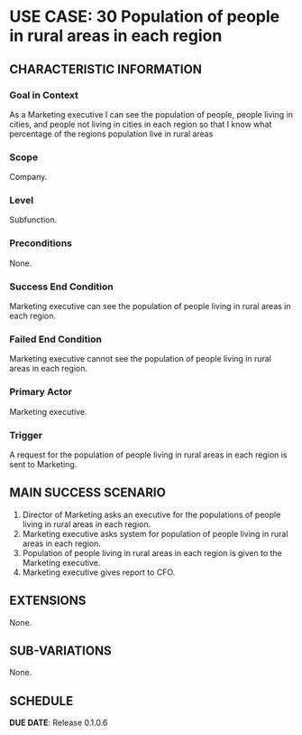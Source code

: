 # USE CASE: 30 Population of people in rural areas in each region

## CHARACTERISTIC INFORMATION

### Goal in Context

As a Marketing executive I can see the population of people, people living in cities, and people not living in cities in each region so that I know what percentage of the regions population live in rural areas

### Scope

Company.

### Level

Subfunction.

### Preconditions

None.

### Success End Condition

Marketing executive can see the population of people living in rural areas in each region.

### Failed End Condition

Marketing executive cannot see the population of people living in rural areas in each region.

### Primary Actor

Marketing executive.

### Trigger

A request for the population of people living in rural areas in each region is sent to Marketing.

## MAIN SUCCESS SCENARIO

1. Director of Marketing asks an executive for the populations of people living in rural areas in each region.
2. Marketing executive asks system for population of people living in rural areas in each region.
3. Population of people living in rural areas in each region is given to the Marketing executive.
4. Marketing executive gives report to CFO.

## EXTENSIONS

None.

## SUB-VARIATIONS

None.

## SCHEDULE

**DUE DATE**: Release 0.1.0.6
